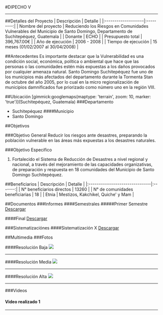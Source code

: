#DIPECHO V
- - - - - - - - - - - - - - - - - - - - - - - - - - - - - - - - - - -

##Detalles del Proyecto
| Descripción         | Detalle   |
|:--------------------|:---------:|
| Nombre del proyecto | Reduciendo los Riesgos en Comunidades Vulnerables del  Municipio de Santo Domingo, Departamento de Suchitepéquez, Guatemala |
| Donante             | ECHO |
| Presupuesto total   | 396,767.00€ |
| Año de ejecución    | 2006 - 2008 |
| Tiempo de ejecución | 15 meses (01/02/2007 al 30/04/2008) |


##Antecedentes
Es importante destacar que la Vulnerabilidad es una condición social, económica, política o ambiental que hace que las personas o las comunidades estén más expuestas a los daños provocados por cualquier amenaza natural. Santo Domingo Suchitepéquez fue uno de los municipios más afectados del departamento durante la Tormenta Stan de octubre del año 2005,  por lo cual  en la micro regionalización de municipios damnificados fue priorizado como número uno en la región VIII.

##Ubicación
[gimmick:googlemaps(maptype: 'terrain', zoom: 10, marker: 'true')](Suchitepéquez, Guatemala)
###Departamento
* Suchitepéquez
####Municipio
* Santo Domingo


##Objetivos

###Objetivo General
Reducir los riesgos ante desastres, preparando la población vulnerable en las áreas más expuestas a los desastres naturales.

###Objetivo Específico
1. Fortalecido el Sistema de Reducción de Desastres a nivel regional y nacional, a través del mejoramiento de las capacidades organizativas, de preparación y respuesta en 18 comunidades del Municipio de Santo Domingo Suchitepéquez.

##Beneficiarios
| Descripción                     | Detalle |
|:--------------------------------|:-------:|
| N° beneficiarios directos       | 13260 |
| N° de comunidades beneficiarias | 18	|
| Etnia                           | Mestizos, Kakchikel, Quiche' y  Mam |

##Documentos
###Informes
####Semestrales
#####Primer Semestre
<a class="media {}" href="docs/doc-2.pdf"></a>
<a class="descarga-pdf" href="../docs/doc-2.pdf">Descargar</a>

####Final
<a class="media {}" href="docs/doc-2.pdf"></a>
<a class="descarga-pdf" href="../docs/doc-2.pdf">Descargar</a>

###Sistematizaciónes
####Sistematización X
<a class="media {}" href="docs/doc-2.pdf"></a>
<a class="descarga-pdf" href="../docs/doc-2.pdf">Descargar</a>

##Multimedia
###Fotos

####Resolución Baja
![](http://lorempixel.com/200/150)

- - -

####Resolución Media
![](http://lorempixel.com/800/600)

- - -

####Resolución Alta
![](http://lorempixel.com/1600/1200)

- - -

###Videos
#### Video realizado 1
[](http://www.youtube.com/watch?v=RMINSD7MmT4)

- - - - - - - - - - - - - - - - - - - - - - - - - - - - - - - - - - -

[p01]: proyectos/p01.md	"Programa para el Desarrollo"
[p02]: proyectos/p02.md	"Cooperación Holandesa para Ayuda en Centroamérica -CHACA-"
[p03]: proyectos/p03.md	"Atención a la salud preventiva, agua y saneamiento en 12 comunidades de Alta Verapaz, Guatemala"
[p04]: proyectos/p04.md	"Fortalecimiento de las Capacidades para la mitigación de desastres en el Municipio de Cobán y 30 comunidades de la cuenca del Río Chixoy"
[p05]: proyectos/p05.md	"Reduciendo los Riesgos en Comunidades Vulnerables del  Municipio de Santo Domingo, Departamento de Suchitepéquez, Guatemala"
[p06]: proyectos/p06.md	"Fortaleciendo capacidades ante los riesgos de Cambio Climático en el Oriente de Guatemala"
[p07]: proyectos/p07.md	"Reducción de Vulnerabilidades ante los efectos del Cambio Climático en Guatemala, Fase II"
[p08]: proyectos/p08.md	"Trabajando juntos podemos reducir los riesgos en las comunidades vulnerables de Champerico y Retalhuleu, Guatemala"
[p09]: proyectos/p09.md	"Respuesta inmediata ante las inundaciones provocadas por la Tormenta AGATHA, en la región suroccidente de Guatemala"
[p10]: proyectos/p10.md	"Fortaleciendo la Resiliencia de las comunidades ante los efectos de los desastres en parcelamiento La Máquina, Suchitepéquez y Retalhuleu"
[p11]: proyectos/p11.md	"Reducción del riesgo de desastres incrementados por el Cambio Climático"
[p12]: proyectos/p12.md	"Respuesta Inmediata a los efectos de los sismos en el departamento de Santa Rosa, Guatemala"
[p13]: proyectos/p13.md	"Aumentando la resiliencia ante los desastres en el departamento del Peten, Guatemala"
[p14]: proyectos/p14.md	"Mejorando la Salud Materno Neonatal de Comunidades Vulnerables de San Marcos, Guatemala"

<script type="text/javascript">$('.media').media();</script>